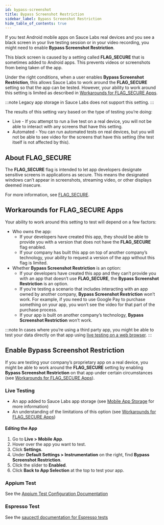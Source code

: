 ```yaml
---
id: bypass-screenshot
title: Bypass Screenshot Restriction
sidebar_label: Bypass Screenshot Restriction
hide_table_of_contents: true
---
```


If you test Android mobile apps on Sauce Labs real devices and you see a black screen in your live testing session or in your video recording, you might need to enable **Bypass Screenshot Restriction**.

This black screen is caused by a setting called **FLAG_SECURE** that is sometimes added to Android apps. This prevents videos or screenshots from being taken of the app.

Under the right conditions, when a user enables **Bypass Screenshot Restriction**, this allows Sauce Labs to work around the **FLAG_SECURE** setting so that the app can be tested. However, your ability to work around this setting is limited as described in [Workarounds for FLAG_SECURE Apps](#workarounds-for-flag_secure-apps).

:::note
Legacy app storage in Sauce Labs does not support this setting.
:::

The results of this setting vary based on the type of testing you’re doing:

- Live - If you attempt to run a live test on a real device, you will not be able to interact with any screens that have this setting.
- Automated - You can run automated tests on real devices, but you will not be able to see video for the screens that have this setting (the test itself is not affected by this).

## About FLAG_SECURE

The **FLAG_SECURE** flag is intended to let app developers designate sensitive screens in applications as secure. This means the designated windows can’t appear in screenshots, streaming video, or other displays deemed insecure.

For more information, see [FLAG_SECURE](https://developer.android.com/reference/android/view/WindowManager.LayoutParams.html#FLAG_SECURE).

## Workarounds for FLAG_SECURE Apps

Your ability to work around this setting to test will depend on a few factors:

- Who owns the app:
  - If your developers have created this app, they should be able to provide you with a version that does not have the **FLAG_SECURE** flag enabled.
  - If your company has built this app on top of another company’s technology, your ability to request a version of the app without this flag is limited.
- Whether **Bypass Screenshot Restriction** is an option:
  - If your developers have created this app and they can’t provide you with an app that doesn’t use **FLAG_SECURE**, the **Bypass Screenshot Restriction** is an option.
  - If you’re testing a scenario that includes interacting with an app owned by another company, **Bypass Screenshot Restriction** won’t work. For example, if you need to use Google Pay to purchase something on your app, you won’t see the video for that part of the purchase process.
  - If your app is built on another company’s technology, **Bypass Screenshot Restriction** won’t work.

:::note
In cases where you’re using a third party app, you might be able to test your data directly on that app using [live testing on a web browser](/web-apps/live-testing/live-cross-browser-testing/).
:::

## Enable Bypass Screenshot Restriction

If you are testing your company’s proprietary app on a real device, you might be able to work around the **FLAG_SECURE** setting by enabling **Bypass Screenshot Restriction** on that app under certain circumstances (see [Workarounds for FLAG_SECURE Apps](#workarounds-for-flag_secure-apps)).

### Live Testing

- An app added to Sauce Labs app storage (see [Mobile App Storage](/mobile-apps/app-storage) for more information)
- An understanding of the limitations of this option (see [Workarounds for FLAG_SECURE Apps](#workarounds-for-flag_secure-apps))

#### Editing the App

1. Go to **Live > Mobile App**.
2. Hover over the app you want to test.
3. Click **Settings**.
4. Under **Default Settings > Instrumentation** on the right, find **Bypass Screenshot Restriction**.
5. Click the slider to **Enabled**.
6. Click **Back to App Selection** at the top to test your app.

### Appium Test

See the [Appium Test Configuration Documentation](/dev/test-configuration-options/#bypassscreenshotrestriction)

### Espresso Test

See the [saucectl documentation for Espresso tests](/mobile-apps/automated-testing/espresso-xcuitest/espresso/#bypassscreenshotrestriction)

